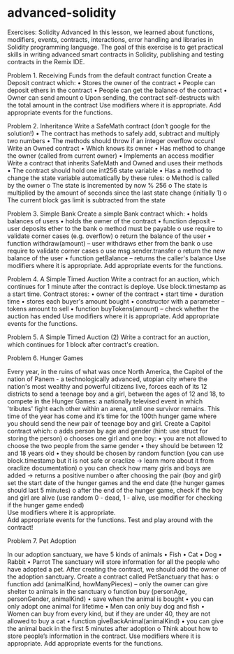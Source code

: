 # advanced-solidity
Exercises: Solidity Advanced In this lesson, we learned about functions, modifiers, events, contracts, interactions, error handling and libraries in Solidity programming language. The goal of this exercise is to get practical skills in writing advanced smart contracts in Solidity, publishing and testing contracts in the Remix IDE.

Problem 1.	Receiving Funds from the default contract function
Create a Deposit contract which:
•	Stores the owner of the contract
•	People can deposit ethers in the contract
•	People can get the balance of the contract
•	Owner can send amount
o	Upon sending, the contract self-destructs with the total amount in the contract
Use modifiers where it is appropriate.
Add appropriate events for the functions.

Problem 2.	Inheritance
Write a SafeMath contract (don’t google for the solution!)
•	The contract has methods to safely add, subtract and multiply two numbers
•	The methods should throw if an integer overflow occurs!
Write an Owned contract
•	Which knows its owner
•	Has method to change the owner (called from current owner)
•	Implements an access modifier
Write a contract that inherits SafeMath and Owned and uses their methods
•	The contract should hold one int256 state variable
•	Has a method to change the state variable automatically by these rules:
o	Method is called by the owner
o	The state is incremented by now % 256
o	The state is multiplied by the amount of seconds since the last state change (initially 1)
o	The current block gas limit is subtracted from the state

Problem 3.	Simple Bank
Create a simple Bank contract which:
•	holds balances of users
•	holds the owner of the contract
•	function deposit – user deposits ether to the bank
o	method must be payable
o	use require to validate corner cases (e.g. overflow)
o	return the balance of the user
•	 function withdraw(amount) – user withdraws ether from the bank
o	use require to validate corner cases
o	use msg.sender.transfer
o	return the new balance of the user
•	function getBalance – returns the caller's balance
Use modifiers where it is appropriate.
Add appropriate events for the functions.

Problem 4.	A Simple Timed Auction
Write a  contract for an auction, which continues for 1 minute after the contract is deploye. Use block.timestamp as a start time.
Contract stores:
•	owner of the contract
•	start time
•	duration time
•	stores each buyer's amount bought
•	constructor with a parameter – tokens amount to sell
•	function buyTokens(amount) – check whether the auction has ended
Use modifiers where it is appropriate.
Add appropriate events for the functions.

Problem 5.	A Simple Timed Auction (2)
Write a contract for an auction, which continues for 1 block after contract's creation.

Problem 6.	Hunger Games
 
Every year, in the ruins of what was once North America, the Capitol of the nation of Panem - a technologically advanced, utopian city where the nation's most wealthy and powerful citizens live, forces each of its 12 districts to send a teenage boy and a girl, between the ages of 12 and 18, to compete in the Hunger Games: a nationally televised event in which 'tributes' fight each other within an arena, until one survivor remains.
This time of the year has come and it’s time for the 100th hunger game where you should send the new pair of teenage boy and girl.
Create a Capitol contract which:
o	adds person by age and gender (hint: use struct for storing the person)
o	chooses one girl and one boy:
•	you are not allowed to choose the two people from the same gender
•	they should be between 12 and 18 years old
•	they should be chosen by random function (you can use block.timestamp but it is not safe or oraclize -> learn more about it from oraclize documentation)
o	you can check how many girls and boys are added -> returns a positive number
o	after choosing the pair (boy and girl) set the start date of the hunger games and the end date (the hunger games should last 5 minutes)
o	after the end of the hunger game, check if the boy and girl are alive (use random 0 - dead, 1 - alive, use modifier for checking if the hunger game ended)	
Use modifiers where it is appropriate.	
Add appropriate events for the functions.
Test and play around with the contract!

Problem 7.  Pet Adoption
 
In our adoption sanctuary, we have 5 kinds of animals
•	Fish
•	Cat
•	Dog
•	Rabbit
•	Parrot
The sanctuary will store information for all the people who have adopted a pet.
After creating the contract, we should add the owner of the adoption sanctuary.
Create a contract called PetSanctuary that has:
o	function add (animalKind, howManyPieces) – only the owner can give shelter to animals in the sanctuary
o	function buy (personAge, personGender, animalKind)
•	save when the animal is bought
•	you can only adopt one animal for lifetime
•	Men can only buy dog and fish
•	Women can buy from every kind, but if they are under 40, they are not allowed to buy a cat
•	function giveBackAnimal(animalKind)
•	you can give the animal back in the first 5 minutes after adoption
o	Think about how to store people’s information in the contract.
Use modifiers where it is appropriate.
Add appropriate events for the functions.
